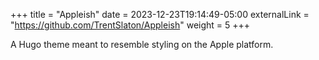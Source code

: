 +++
title = "Appleish"
date = 2023-12-23T19:14:49-05:00
externalLink = "https://github.com/TrentSlaton/Appleish"
weight = 5
+++

A Hugo theme meant to resemble styling on the Apple platform.
